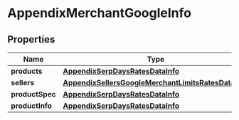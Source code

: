 

# AppendixMerchantGoogleInfo


## Properties

| Name | Type | Description | Notes |
|------------ | ------------- | ------------- | -------------|
|**products** | [**AppendixSerpDaysRatesDataInfo**](AppendixSerpDaysRatesDataInfo.md) |  |  [optional] |
|**sellers** | [**AppendixSellersGoogleMerchantLimitsRatesDataInfo**](AppendixSellersGoogleMerchantLimitsRatesDataInfo.md) |  |  [optional] |
|**productSpec** | [**AppendixSerpDaysRatesDataInfo**](AppendixSerpDaysRatesDataInfo.md) |  |  [optional] |
|**productInfo** | [**AppendixSerpDaysRatesDataInfo**](AppendixSerpDaysRatesDataInfo.md) |  |  [optional] |



